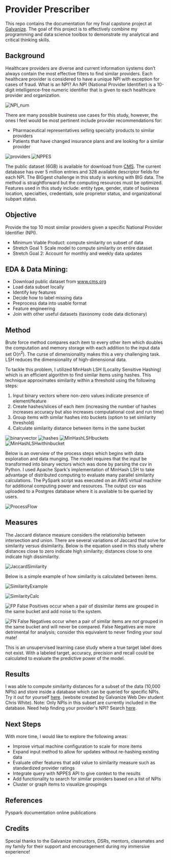 # Provider Prescriber
This repo contains the documentation for my final capstone project at [Galvanize](https://www.galvanize.com/denver-platte/data-science#curriculum). The goal of this project is to effectively combine my programming and data science toolbox to demonstrate my analytical and critical thinking skills.

## Background
Healthcare providers are diverse and current information systems don’t always contain the most effective filters to find similar providers. Each healthcare provider is considered to have a unique NPI with exception for cases of fraud. What is an NPI? An NPI (National Provider Identifier) is a 10-digit intelligence-free numeric identifier that is given to each healthcare provider and organization. 

![NPI_num](/images/NPI_num.jpg)

There are many possible business use cases for this study, however, the ones I feel would be most pertinent include provider recommendations for:
* Pharmaceutical representatives selling specialty products to similar providers
* Patients that have changed insurance plans and are looking for a similar provider

![providers](/images/providers.jpg) ![NPPES](/images/NPPES.png)

The public dataset (6GB) is available for download from [CMS](https://www.cms.gov/Regulations-and-Guidance/Administrative-Simplification/NationalProvIdentStand/DataDissemination.html). The current database has over 5 million entries and 328 available descriptor fields for each NPI. The BIGgest challenge in this study is working with BIG data. The method is straightforward but the computing resources must be optimized. Features used in this study include: entity type, gender, state of business location, specialties, credentials, sole proprietor status, and organizational subpart status.

## Objective
Provide the top 10 most similar providers given a specific National Provider Identifier (NPI). 
* Minimum Viable Product: compute similarity on subset of data
* Stretch Goal 1: Scale model to compute similarity on entire dataset
* Stretch Goal 2:  Account for monthly and weekly data updates

## EDA & Data Mining:  
* Download public dataset from www.cms.org
* Load data subset locally
* Identify key features
* Decide how to label missing data
* Preprocess data into usable format
* Feature engineering
* Join with other useful datasets (taxonomy code data dictionary)

## Method
Brute force method compares each item to every other item which doubles the computation and memory storage with each addition to the input data set O(n<sup>2</sup>). The curse of dimensionality makes this a very challenging task. LSH reduces the dimensionality of high-dimensional data. 

To tackle this problem, I utilized MinHash LSH (Locality Sensitive Hashing) which is an efficient algorithm to find similar items using hashes. This technique approximates similarity within a threshold using the following steps:
1. Input binary vectors where non-zero values indicate presence of element/feature
2. Create hashes/slices of each item (increasing the number of hashes increases accuracy but also increases computational cost and run time)
3. Group items with similar hashes into buckets (option to set similarity threshold)
4. Calculate similarity distance between items in the same bucket

![binaryvector](/images/binaryvector.png)
![hashes](/images/hashes.png)
![MinHashLSHbuckets](/images/MinHashLSHbuckets.png)
![MinHashLSHwithinbucket](/images/MinHashLSHwithinbucket.png)

Below is an overview of the process steps which begins with data exploration and data munging. The model requires that the input be transformed into binary vectors which was done by parsing the csv in Python. I used Apache Spark's implementation of MinHash LSH to take advantage of distributed computing to evaluate many parallel similarity calculations. The PySpark script was executed on an AWS virtual machine for additional computing power and resources. The output csv was uploaded to a Postgres database where it is available to be queried by users. 

![ProcessFlow](/images/ProcessFlow.png)

## Measures
The Jaccard distance measure considers the relationship between intersection and union. There are several variations of Jaccard that solve for similarity versus disimilarity. Below is the equation used in this study where distances close to zero indicate high similarity; distances close to one indicate high dissimilarity.

![JaccardSimilarity](/images/JaccardSimilarity.png)

Below is a simple example of how similarity is calculated between items.

![SimilarityExample](/images/SimilarityExample.png)

![SimilarityCalc](/images/SimilarityCalc.png)

![FP](/images/FP.png) False Positives occur when a pair of dissimilar items are grouped in the same bucket and add noise to the system. 

![FN](/images/FN.png) False Negatives occur when a pair of similar items are *not* grouped in the same bucket and will never be compared. False Negatives are more detrimental for analysis; consider this equivalent to never finding your soul mate!

This is an unsupervised learning case study where a true target label does not exist. With a labeled target, accuracy, precision and recall could be calculated to evaluate the predictive power of the model. 

## Results
I was able to compute similarity distances for a subset of the data (10,000 NPIs) and store inside a database which can be queried for specific NPIs. Try it out for yourself [here](https://buckler-pcd.firebaseapp.com/). (website created by Galvanize Web Dev student Chris White). Note: Only NPIs in this subset are currently included in the database. Need help finding your provider's NPI? Search [here](https://npiregistry.cms.hhs.gov/registry/).

## Next Steps
With more time, I would like to explore the following areas:
* Improve virtual machine configuration to scale for more items
* Expand input method to allow for updates without re-hashing existing data
* Evaluate other features that add value to similarity measure such as standardized provider ratings
* Integrate query with NPPES API to give context to the results
* Add functionality to search for similar providers based on a list of NPIs
* Cluster or graph items to visualize groupings

## References
Pyspark documentation
online publications

## Credits
Special thanks to the Galvanize instructors, DSRs, mentors, classmates and my family for their support and encouragement during my immersive experience! 
